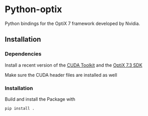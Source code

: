 # Python-optix

Python bindings for the OptiX 7 framework developed by Nvidia.

## Installation

### Dependencies

Install a recent version of the [CUDA Toolkit](https://developer.nvidia.com/cuda-downloads)
and the [OptiX 7.3 SDK](https://developer.nvidia.com/optix/downloads/7.3.0/linux64)

Make sure the CUDA header files are installed as well

### Installation

Build and install the Package with

```
pip install .
```